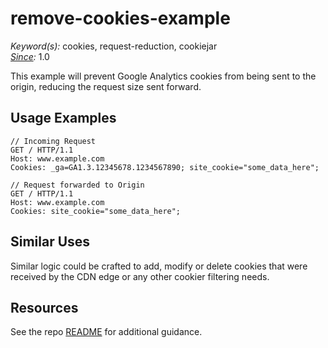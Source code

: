 # remove-cookies-example

*Keyword(s):* cookies, request-reduction, cookiejar<br>
*[Since](https://learn.akamai.com/en-us/webhelp/edgeworkers/edgeworkers-user-guide/GUID-14077BCA-0D9F-422C-8273-2F3E37339D5B.html):* 1.0

This example will prevent Google Analytics cookies from being sent to the origin, reducing the request size sent forward.

## Usage Examples
    // Incoming Request
    GET / HTTP/1.1
    Host: www.example.com
    Cookies: _ga=GA1.3.12345678.1234567890; site_cookie="some_data_here";
    
    // Request forwarded to Origin
    GET / HTTP/1.1
    Host: www.example.com
    Cookies: site_cookie="some_data_here";

## Similar Uses
Similar logic could be crafted to add, modify or delete cookies that were received by the CDN edge or any other cookier filtering needs.

## Resources
See the repo [README](https://github.com/akamai/edgeworkers-examples#Resources) for additional guidance.